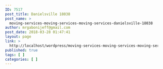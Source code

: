 ```yaml
---
ID: 7517
post_title: Danielsville 18038
post_name: >
  moving-services-moving-services-moving-services-danielsville-18038
author: mrgabonijeff@gmail.com
post_date: 2018-03-28 01:47:41
layout: page
link: >
  http://localhost/wordpress/moving-services-moving-services-moving-services-danielsville-18038/
published: true
tags: [ ]
categories: [ ]
---
```


